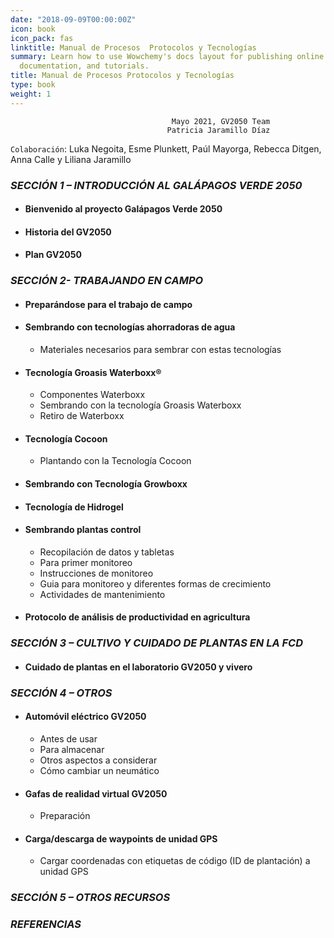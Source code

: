 ```yaml
---
date: "2018-09-09T00:00:00Z"
icon: book
icon_pack: fas
linktitle: Manual de Procesos  Protocolos y Tecnologías
summary: Learn how to use Wowchemy's docs layout for publishing online courses, software
  documentation, and tutorials.
title: Manual de Procesos Protocolos y Tecnologías
type: book
weight: 1
---
```


                                        Mayo 2021, GV2050 Team
                                       Patricia Jaramillo Díaz
`Colaboración`: Luka Negoita, Esme Plunkett, Paúl Mayorga, Rebecca Ditgen, Anna Calle y Liliana Jaramillo


### ***SECCIÓN 1 – INTRODUCCIÓN AL GALÁPAGOS VERDE 2050***

+ #### Bienvenido al proyecto Galápagos Verde 2050

+ #### Historia del GV2050

+ #### Plan GV2050

### ***SECCIÓN 2- TRABAJANDO EN CAMPO***

- ####  Preparándose para el trabajo de campo
  
+ ####  Sembrando con tecnologías ahorradoras de agua
  
  - Materiales necesarios para sembrar con estas tecnologías 
  
+ #### Tecnología Groasis Waterboxx® 
      
  - Componentes Waterboxx
  - Sembrando con la tecnología Groasis Waterboxx
  - Retiro de Waterboxx
  
+ #### Tecnología Cocoon
      
  - Plantando con la Tecnología Cocoon
  
+ #### Sembrando con Tecnología Growboxx 
+ #### Tecnología de Hidrogel
+ #### Sembrando plantas control

  - Recopilación de datos y tabletas
  - Para primer monitoreo 
  - Instrucciones de monitoreo
  - Guia para monitoreo y diferentes formas de crecimiento
  - Actividades de mantenimiento
  
+ #### Protocolo de análisis de productividad en agricultura

### ***SECCIÓN 3 – CULTIVO Y CUIDADO DE PLANTAS EN LA FCD***

- #### Cuidado de plantas en el laboratorio  GV2050 y vivero
  
### ***SECCIÓN 4 – OTROS***

+ #### Automóvil eléctrico GV2050 
  
  - Antes de usar
  - Para almacenar
  - Otros aspectos a considerar 
  - Cómo cambiar un neumático
      
+ #### Gafas de realidad virtual GV2050
  
  - Preparación
      
+ #### Carga/descarga de waypoints de unidad GPS
  
  - Cargar coordenadas con etiquetas de código (ID de plantación) a unidad GPS

### _**SECCIÓN 5 – OTROS RECURSOS**_

### _**REFERENCIAS**_